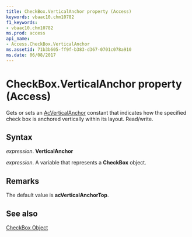 ```yaml
---
title: CheckBox.VerticalAnchor property (Access)
keywords: vbaac10.chm10782
f1_keywords:
- vbaac10.chm10782
ms.prod: access
api_name:
- Access.CheckBox.VerticalAnchor
ms.assetid: 71b3b605-ff9f-b383-d367-0701c078a910
ms.date: 06/08/2017
---
```



# CheckBox.VerticalAnchor property (Access)

Gets or sets an [AcVerticalAnchor](Access.AcVerticalAnchor.md) constant that indicates how the specified check box is anchored vertically within its layout. Read/write.


## Syntax

_expression_. **VerticalAnchor**

_expression_. A variable that represents a **CheckBox** object.


## Remarks

The default value is  **acVerticalAnchorTop**.


## See also


[CheckBox Object](Access.CheckBox.md)

